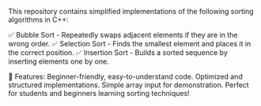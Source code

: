 This repository contains simplified implementations of the following sorting algorithms in C++:

✅ Bubble Sort - Repeatedly swaps adjacent elements if they are in the wrong order.
✅ Selection Sort - Finds the smallest element and places it in the correct position.
✅ Insertion Sort - Builds a sorted sequence by inserting elements one by one.

📂 Features:
Beginner-friendly, easy-to-understand code.
Optimized and structured implementations.
Simple array input for demonstration.
Perfect for students and beginners learning sorting techniques!

